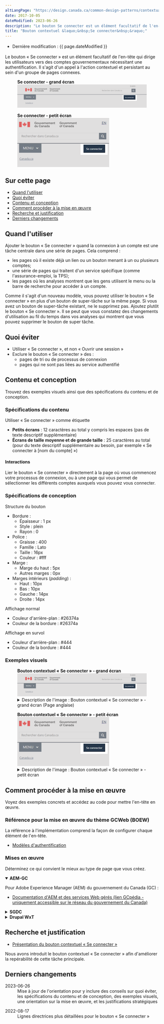 ```yaml
---
altLangPage: "https://design.canada.ca/common-design-patterns/contextual-signin.html"
date: 2017-10-05
dateModified: 2023-06-26
description: "Le bouton Se connecter est un élément facultatif de l'en-tête qui dirige les utilisateurs vers des comptes gouvernementaux nécessitant une authentification."
title: "Bouton contextuel &laquo;&nbsp;Se connecter&nbsp;&raquo;"
---
```

<div class="row">
	<div class="col-md-12 pull-left">
		<ul class="list-inline small mrgn-bttm-sm" style="line-height:1.65em" id="list-inline-desktop-only">
			<li class="mrgn-rght-lg"> Dernière modification&nbsp;: {{ page.dateModified }}</li>
		</ul>
	</div>
</div>

<p>Le bouton &laquo;&nbsp;Se connecter&nbsp;&raquo; est un élément facultatif de l'en-tête qui dirige les utilisateurs vers des comptes gouvernementaux nécessitant une authentification. Il s'agit d'un appel à l'action contextuel et persistant au sein d'un groupe de pages connexes.</p>
<div class="pattern-demo">
	<figure class="mrgn-bttm-lg">
		<figcaption><b>Se connecter - grand écran</b></figcaption>
		<img src="../../images/01-signin-button-fr.png" class="img-responsive brdr" alt="Se connecter - grand écran">
	</figure>
	<figure class="mrgn-bttm-lg">
		<figcaption><b>Se connecter - petit écran</b></figcaption>
		<img src="../../images/01a-signin-button-mobile-fr.png" class="img-responsive brdr" alt="Se connecter - petit écran">
	</figure>
</div>

<h2>Sur cette page</h2>
<ul>
	<li><a href="#a1">Quand l'utiliser</a></li>
	<li><a href="#a2">Quoi éviter</a></li>
	<li><a href="#a7">Contenu et conception</a></li>
	<li><a href="#a3">Comment procéder à la mise en œuvre</a></li>
	<li><a href="#a4">Recherche et justification</a></li>
	<li><a href="#a4">Derniers changements</a></li>
</ul>

<h2 id="a1">Quand l'utiliser</h2>
<p>Ajouter le bouton &laquo;&nbsp;Se connecter&nbsp;&raquo; quand la connexion à un compte est une tâche centrale dans une série de pages. Cela comprend&nbsp;:</p>
<ul>
	<li>les pages où il existe déjà un lien ou un bouton menant à un ou plusieurs comptes;</li>
	<li>une série de pages qui traitent d'un service spécifique (comme l'assurance-emploi, la TPS);</li>
	<li>les pages où les analyses montrent que les gens utilisent le menu ou la barre de recherche pour accéder à un compte.</li>
</ul>
<p>Comme il s'agit d'un nouveau modèle, vous pouvez utiliser le bouton &laquo;&nbsp;Se connecter&nbsp;&raquo; en plus d'un bouton de super-tâche sur la même page. Si vous avez un bouton de super-tâche existant, ne le supprimez pas. Ajoutez plutôt le bouton &laquo;&nbsp;Se connecter&nbsp;&raquo;.  Il se peut que vous constatez des changements d'utilisation au fil du temps dans vos analyses qui montrent que vous pouvez supprimer le bouton de super tâche.</p>

<h2 id="a2">Quoi éviter</h2>
<ul>
	<li>Utiliser &laquo;&nbsp;Se connecter&nbsp;&raquo;, et non &laquo;&nbsp;Ouvrir une session&nbsp;&raquo;</li>
	<li>Exclure le bouton &laquo;&nbsp;Se connecter&nbsp;&raquo; des&nbsp;:
		<ul>
			<li>pages de tri ou de processus de connexion</li>
			<li>pages qui ne sont pas liées au service authentifié</li>
		</ul>
	</li>
</ul>

<h2 id="a7">Contenu et conception</h2>
<p>Trouvez des exemples visuels ainsi que des spécifications du contenu et de conception.</p>

<h3>Spécifications du contenu</h3>
<p>Utiliser &laquo;&nbsp;Se connecter&nbsp;&raquo; comme étiquette</p>
<ul>
	<li><b>Petits écrans</b>&nbsp;: 12 caractères au total y compris les espaces (pas de texte descriptif supplémentaire)</li>
	<li><b>Écrans de taille moyenne et de grande taille</b>&nbsp;: 25 caractères au total (pour du texte descriptif supplémentaire au besoin, par exemple &laquo;&nbsp;Se connecter à [nom du compte]&nbsp;&raquo;)</li>
</ul>

<h4>Interactions</h4>
<p>Lier le bouton &laquo;&nbsp;Se connecter&nbsp;&raquo; directement à la page où vous commencez votre processus de connexion, ou à une page qui vous permet de sélectionner les différents comptes auxquels vous pouvez vous connecter.</p>

<h3>Spécifications de conception</h3>
<p>Structure du bouton</p>
<ul>
	<li>Bordure&nbsp;:
		<ul>
      <li>Épaisseur&nbsp;: 1 px</li>
      <li>Style&nbsp;: plein</li>
      <li>Rayon&nbsp;: 0</li>
		</ul>
	</li>
	<li>Police&nbsp;:
		<ul>
			<li>Graisse&nbsp;: 400</li>
			<li>Famille&nbsp;: Lato</li>
			<li>Taille&nbsp;: 16px</li>
			<li>Couleur&nbsp;: #fff</li>
		</ul>
	</li>
	<li>Marge&nbsp;:
		<ul>
			<li>Marge du haut&nbsp;: 5px</li>
			<li>Autres marges&nbsp;: 0px</li>
		</ul>
	</li>
	<li>Marges intérieurs (<i lang="en">padding</i>)&nbsp;:
		<ul>
			<li>Haut&nbsp;: 10px</li>
			<li>Bas&nbsp;: 10px</li>
			<li>Gauche&nbsp;: 14px</li>
			<li>Droite&nbsp;: 14px</li>
		</ul>
	</li>
</ul>
<p>Affichage normal</p>
<ul>
	<li>Couleur d'arrière-plan&nbsp;: #26374a</li>
	<li>Couleur de la bordure&nbsp;: #26374a</li>
</ul>
<p>Affichage en survol</p>
<ul>
	<li>Couleur d'arrière-plan&nbsp;: #444</li>
	<li>Couleur de la bordure&nbsp;: #444</li>
</ul>

<h3>Exemples visuels</h3>
<div class="pattern-demo mrgn-tp-lg">
	<figure>
		<figcaption><b>Bouton contextuel &laquo;&nbsp;Se connecter&nbsp;&raquo; - grand écran</b></figcaption>
		<img src="../../images/01-signin-button-fr.png" class="img-responsive brdr" alt="Se connecter - grand écran">
		<details class="mrgn-tp-md">
			<summary class="wb-toggle small" data-toggle="{&quot;print&quot;:&quot;on&quot;}">Description de l'image&nbsp;:  Bouton contextuel &laquo;&nbsp;Se connecter&nbsp;&raquo; - grand écran (Page anglaise)</summary>
			<p class="mrgn-tp-lg">En-tête standard d'une page Canada.ca en français avec le bouton contextuel &laquo;&nbsp;Se connecter&nbsp;&raquo; en surbrillance.</p>
	  </details>
	</figure>
</div>
<div class="pattern-demo mrgn-tp-lg">
	<figure>
		<figcaption><b>Bouton contextuel &laquo;&nbsp;Se connecter&nbsp;&raquo; - petit écran</b></figcaption>
	 	<img src="../../images/01a-signin-button-mobile-fr.png" class="img-responsive brdr" alt="Se connecter - petit écran">
	  	<details class="mrgn-tp-md">
			<summary class="wb-toggle small" data-toggle="{&quot;print&quot;:&quot;on&quot;}">Description de l'image&nbsp;: Bouton contextuel &laquo;&nbsp;Se connecter&nbsp;&raquo; - petit écran</summary>
			<p class="mrgn-tp-lg">En-tête standard d'une page Canada.ca en français avec le bouton contextuel &laquo;&nbsp;Se connecter&nbsp;&raquo; en surbrillance.</p>
		</details>
	</figure>
</div>

<h2 id="a3">Comment procéder à la mise en œuvre</h2>
<p>Voyez des exemples concrets et accédez au code pour mettre l'en-tête en œuvre.</p>
<h3>Référence pour la mise en œuvre du thème GCWeb (BOEW)</h3>
<p>La référence à l'implémentation comprend la façon de configurer chaque élément de l'en-tête.</p>
<ul>
	<li><a href="https://wet-boew.github.io/GCWeb/sites/authentication/authentication-fr.html">Modèles d'authentification</a></li>
</ul>
<h3>Mises en œuvre</h3>
<p>Déterminez ce qui convient le mieux au type de page que vous créez.</p>
<div class="row">
	<div class="col-md-8">
		<div class="wb-tabs mrgn-tp-lg">
			<div class="tabpanels">
				<details id="004" open="open">
					<summary><b>AEM-GC</b></summary>
					<p class="mrgn-tp-lg">Pour Adobe Experience Manager (AEM) du gouvernement du Canada (GC)&nbsp;:</p>
					<ul>
						<li><a href="https://www.gcpedia.gc.ca/wiki/Documentation_d%27AEM_sp%C3%A9cifique_au_GC_6.5">Documentation d'AEM et des services Web gérés (lien GCpédia - uniquement accessible sur le réseau du gouvernement du Canada)</a></li>
					</ul>
				</details>
				<details id="005">
					<summary><b>SGDC</b></summary>
					<p class="mrgn-tp-lg">Pour la Solution de gabarits à déploiement centralisé (SGDC)&nbsp;:</p>
					<ul>
						<li><a href="https://cenw-wscoe.github.io/sgdc-cdts/docs/index-fr.html">Documentation de la SGDC</a></li>
					</ul>
				</details>
				<details id="006">
					<summary><b>Drupal WxT</b></summary>
					<p class="mrgn-tp-lg">Pour Drupal WxT&nbsp;:</p>
					<ul>
						<li><a href="https://drupalwxt.github.io/en/">Documentation de Drupal WxT (en anglais seulement)</a></li>
					</ul>
				</details>
			</div>
		</div>
	</div>
</div>
<section>
	<h2 id="a4">Recherche et justification</h2>
	<ul>
		<li><a href="https://blogue.canada.ca/2022/09/23/presentation-bouton-contextuel-se-connecter">Présentation du bouton contextuel &laquo;&nbsp;Se connecter&nbsp;&raquo;</a></li>
	</ul>
	<p>Nous avons introduit le bouton contextuel &laquo;&nbsp;Se connecter&nbsp;&raquo; afin d'améliorer la repérabilité de cette tâche principale.</p>
</section>
<section>
	<h2 id="a5">Derniers changements</h2>
	<dl class="dl-horizontal">
		<dt>
			<time>2023-06-26</time>
		</dt>
		<dd>Mise à jour de l'orientation pour y inclure des conseils sur quoi éviter, les spécifications du contenu et de conception, des exemples visuels, une orientation sur la mise en œuvre, et les justifications stratégiques</dd>
	</dl>
	<dl class="dl-horizontal">
		<dt>
			<time>2022-08-17</time>
		</dt>
		<dd>Lignes directrices plus détaillées  pour le bouton &laquo;&nbsp;Se connecter&nbsp;&raquo;</dd>
	</dl>
</section>

